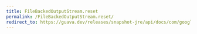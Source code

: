 ```yaml
---
title: FileBackedOutputStream.reset
permalink: /FileBackedOutputStream.reset/
redirect_to: https://guava.dev/releases/snapshot-jre/api/docs/com/google/common/io/FileBackedOutputStream.html#reset--
---
```

